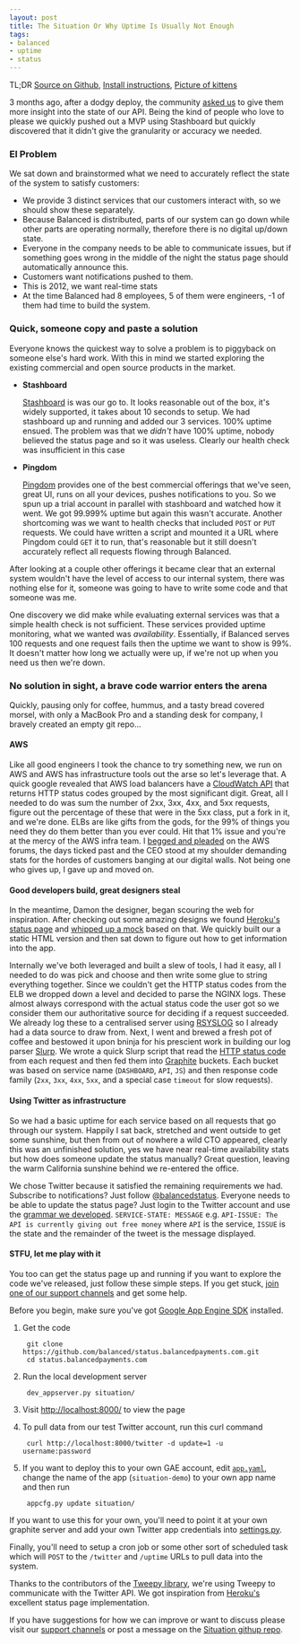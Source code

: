 ```yaml
---
layout: post
title: The Situation Or Why Uptime Is Usually Not Enough
tags:
- balanced
- uptime
- status
---
```

TL;DR [Source on Github](https://github.com/balanced/status.balancedpayments.com), [Install instructions](https://github.com/balanced/status.balancedpayments.com/blob/master/INSTALL), [Picture of kittens](http://x66.xanga.com/598b827a5233247895732/b32225086.gif)

3 months ago, after a dodgy deploy, the community [asked us](https://github.com/balanced/balanced-api/issues/39) to give them more insight into the state of our API. Being the kind of people who love to please we quickly pushed out a MVP using Stashboard but quickly discovered that it didn't give the granularity or accuracy we needed.

### El Problem

We sat down and brainstormed what we need to accurately reflect the state of the system to satisfy customers:

* We provide 3 distinct services that our customers interact with, so we should show these separately.
* Because Balanced is distributed, parts of our system can go down while other parts are operating normally, therefore there is no digital up/down state.
* Everyone in the company needs to be able to communicate issues, but if something goes wrong in the middle of the night the status page should automatically announce this.
* Customers want notifications pushed to them.
* This is 2012, we want real-time stats
* At the time Balanced had 8 employees, 5 of them were engineers, -1 of them had time to build the system.

### Quick, someone copy and paste a solution

Everyone knows the quickest way to solve a problem is to piggyback on someone else's hard work. With this in mind we started exploring the existing commercial and open source products in the market.

* **Stashboard**

  [Stashboard](http://www.stashboard.org/) is was our go to. It looks reasonable out of the box, it's widely supported, it takes about 10 seconds to setup. We had stashboard up and running and added our 3 services. 100% uptime ensued. The problem was that we _didn't_ have 100% uptime, nobody believed the status page and so it was useless. Clearly our health check was insufficient in this case

* **Pingdom**

  [Pingdom](https://pingdom.com) provides one of the best commercial offerings that we've seen, great UI, runs on all your devices, pushes notifications to you. So we spun up a trial account in parallel with stashboard and watched how it went. We got 99.999% uptime but again this wasn't accurate. Another shortcoming was we want to health checks that included `POST` or `PUT` requests. We could have written a script and mounted it a URL where Pingdom could `GET` it to run, that's reasonable but it still doesn't accurately reflect all requests flowing through Balanced.

After looking at a couple other offerings it became clear that an external system wouldn't have the level of access to our internal system, there was nothing else for it, someone was going to have to write some code and that someone was me.

One discovery we did make while evaluating external services was that a simple health check is not sufficient. These services provided uptime monitoring, what we wanted was _availability_. Essentially, if Balanced serves 100 requests and one request fails then the uptime we want to show is 99%. It doesn't matter how long we actually were up, if we're not up when you need us then we're down.

### No solution in sight, a brave code warrior enters the arena

Quickly, pausing only for coffee, hummus, and a tasty bread covered morsel, with only a MacBook Pro and a standing desk for company, I bravely created an empty git repo...

#### AWS

Like all good engineers I took the chance to try something new, we run on AWS and AWS has infrastructure tools out the arse so let's leverage that. A quick google revealed that AWS load balancers have a [CloudWatch API](http://docs.amazonwebservices.com/ElasticLoadBalancing/latest/DeveloperGuide/US_MonitoringLoadBalancerWithCW.html) that returns HTTP status codes grouped by the most significant digit. Great, all I needed to do was sum the number of 2xx, 3xx, 4xx, and 5xx requests, figure out the percentage of these that were in the 5xx class, put a fork in it, and we're done. ELBs are like gifts from the gods, for the 99% of things you need they do them better than you ever could. Hit that 1% issue and you're at the mercy of the AWS infra team. I [begged and pleaded](https://forums.aws.amazon.com/message.jspa?messageID=377157#377157) on the AWS forums, the days ticked past and the CEO stood at my shoulder demanding stats for the hordes of customers banging at our digital walls. Not being one who gives up, I gave up and moved on.

#### Good developers build, great designers steal

In the meantime, Damon the designer, began scouring the web for inspiration. After checking out some amazing designs we found [Heroku's status page](https://status.heroku.com/) and [whipped up a mock](https://github.com/balanced/balanced-api/issues/12) based on that. We quickly built our a static HTML version and then sat down to figure out how to get information into the app.

Internally we've both leveraged and built a slew of tools, I had it easy, all I needed to do was pick and choose and then write some glue to string everything together. Since we couldn't get the HTTP status codes from the ELB we dropped down a level and decided to parse the NGINX logs. These almost always correspond with the actual status code the user got so we consider them our authoritative source for deciding if a request succeeded. We already log these to a centralised server using [RSYSLOG](http://www.rsyslog.com/) so I already had a data source to draw from. Next, I went and brewed a fresh pot of coffee and bestowed it upon bninja for his prescient work in building our log parser [Slurp](https://github.com/bninja/slurp). We wrote a quick Slurp script that read the [HTTP status code](http://www.w3.org/Protocols/rfc2616/rfc2616-sec10.html) from each request and then fed them into [Graphite](http://graphite.wikidot.com/) buckets. Each bucket was based on service name (`DASHBOARD`, `API`, `JS`) and then response code family (`2xx`, `3xx`, `4xx`, `5xx`, and a special case `timeout` for slow requests).

#### Using Twitter as infrastructure

So we had a basic uptime for each service based on all requests that go through our system. Happily I sat back, stretched and went outside to get some sunshine, but then from out of nowhere a wild CTO appeared, clearly this was an unfinished solution, yes we have near real-time availability stats but how does someone update the status manually? Great question, leaving the warm California sunshine behind we re-entered the office.

We chose Twitter because it satisfied the remaining requirements we had. Subscribe to notifications? Just follow [@balancedstatus](https://twitter.com/balancedstatus). Everyone needs to be able to update the status page? Just login to the Twitter account and use the [grammar we developed](https://github.com/balanced/status.balancedpayments.com/blob/master/README.md#message-display-behavior). `SERVICE-STATE: MESSAGE` e.g. `API-ISSUE: The API is currently giving out free money` where `API` is the service, `ISSUE` is the state and the remainder of the tweet is the message displayed.

#### STFU, let me play with it

You too can get the status page up and running if you want to explore the code we've released, just follow these simple steps. If you get stuck, [join one of our support channels](https://www.balancedpayments.com/community) and get some help.

Before you begin, make sure you've got [Google App Engine SDK](https://developers.google.com/appengine/downloads) installed.

1. Get the code

        git clone https://github.com/balanced/status.balancedpayments.com.git
        cd status.balancedpayments.com

2. Run the local development server

        dev_appserver.py situation/

3. Visit [http://localhost:8000/](http://localhost:8000/) to view the page
4. To pull data from our test Twitter account, run this curl command

        curl http://localhost:8000/twitter -d update=1 -u username:password

5. If you want to deploy this to your own GAE account, edit [`app.yaml`](https://github.com/balanced/status.balancedpayments.com/blob/master/situation/app.yaml#L1), change the name of the app (`situation-demo`) to your own app name and then run

        appcfg.py update situation/

If you want to use this for your own, you'll need to point it at your own graphite server and add your own Twitter app credentials into [settings.py](https://github.com/balanced/status.balancedpayments.com/blob/master/situation/settings.py#L6).

Finally, you'll need to setup a cron job or some other sort of scheduled task which will `POST` to the `/twitter` and `/uptime` URLs to pull data into the system.

Thanks to the contributors of the [Tweepy library](https://github.com/tweepy/tweepy), we're using Tweepy to communicate with the Twitter API. We got inspiration from [Heroku's](https://status.heroku.com/) excellent status page implementation.

If you have suggestions for how we can improve or want to discuss please visit our [support channels](https://www.balancedpayments.com/community) or post a message on the [Situation githup repo](https://github.com/balanced/status.balancedpayments.com/issues).
